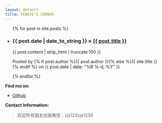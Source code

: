 ```yaml
---
layout: default
title: FENGYE'S CORNER
---
```

<div style="contentBox">
<!-- <h3>hi, I am fengye12.Welcom to my blog !</h3> -->
  <ul class="posts">
    {% for post in site.posts %}
      <li>
      <h3>
          <span>{{ post.date | date_to_string }}</span> &raquo; <a href="{{ post.url }}">{{ post.title }}</a>
      </h3>
      <div class="post-content-preview">
            {{ post.content | strip_html | truncate:100 }}
        </div>
        <p class="post-meta">
            Posted by {% if post.author %}{{ post.author }}{% else %}{{ site.title }}{% endif %} on {{ post.date | date: "%B %-d, %Y" }}
        </p>
      </li>
    {% endfor %}
  </ul>

<!-- {% highlight console %}
$ git clone ...
{% endhighlight %}
{% highlight ruby %}
put hello
{% endhighlight %} -->
<p><b>Find me on:</b></p>

<ul>
<li><a href="http://github.io/fengye12/">Github</a></li>
</ul>
<p><b>Contact Information:</b></p>

<blockquote>
欢迎所有朋友加我微信：zjs123zjs1234
</blockquote>
</div>
